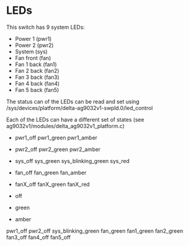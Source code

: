 
# LEDs

This switch has 9 system LEDs:

* Power 1 (pwr1)
* Power 2 (pwr2)
* System (sys)
* Fan front (fan)
* Fan 1 back (fan1)
* Fan 2 back (fan2)
* Fan 3 back (fan3)
* Fan 4 back (fan4)
* Fan 5 back (fan5)

The status can of the LEDs can be read and set using
/sys/devices/platform/delta-ag9032v1-swpld.0/led_control

Each of the LEDs can have a different set of states
(see ag9032v1/modules/delta_ag9032v1_platform.c)

* pwr1_off pwr1_green pwr1_amber
* pwr2_off pwr2_green pwr2_amber
* sys_off sys_green sys_blinking_green sys_red
* fan_off fan_green fan_amber
* fanX_off fanX_green fanX_red

* off
* green
* amber


pwr1_off
pwr2_off
sys_blinking_green
fan_green
fan1_green
fan2_green
fan3_off
fan4_off
fan5_off
